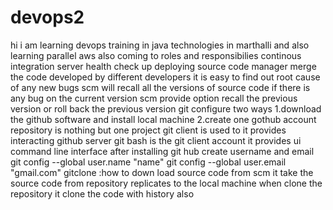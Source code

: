 # devops2
hi i am learning devops training in java technologies
in marthalli
and also learning parallel aws also 
coming to roles and responsibilies
continous integration
server health check up
deploying
source code manager 
merge the code developed by different developers
it is easy to find out root cause of any new bugs
scm will recall all the versions of source code
if there is any bug on the current version scm provide option recall the previous version
or roll back the previous version
git configure two ways 
1.download the github software and install local machine
2.create one gothub account
repository is nothing but one project
git client is used to it provides interacting github server
git bash is the git client account it provides
ui
command line interface
after installing git hub create username and email 
git config --global user.name "name"
git config --global user.email "gmail.com"
gitclone :how to down load source code from scm
it take the source code from repository replicates to the local machine
when clone the repository it clone the code with history also
